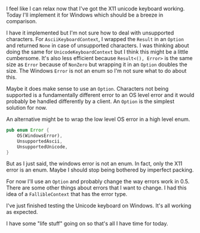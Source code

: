 I feel like I can relax now that I've got the X11 unicode keyboard working.
Today I'll implement it for Windows which should be a breeze in comparison.

I have it implemented but I'm not sure how to deal with unsupported characters.
For `AsciiKeyboardContext`, I wrapped the `Result` in an `Option` and returned
`None` in case of unsupported characters. I was thinking about doing the same
for `UnicodeKeyboardContext` but I think this might be a little cumbersome. It's
also less efficient because `Result<(), Error>` is the same size as `Error`
because of `NonZero` but wrapping it in an `Option` doubles the size. The
Windows `Error` is not an enum so I'm not sure what to do about this.

Maybe it does make sense to use an `Option`. Characters not being supported is
a fundamentally different error to an OS level error and it would probably be
handled differently by a client. An `Option` is the simplest solution for now.

An alternative might be to wrap the low level OS error in a high level enum.

```rust
pub enum Error {
    OS(WindowsError),
    UnsupportedAscii,
    UnsupportedUnicode,
}
```

But as I just said, the windows error is not an enum. In fact, only the X11
error is an enum. Maybe I should stop being bothered by imperfect packing.

For now I'll use an `Option` and probably change the way errors work in 0.5.
There are some other things about errors that I want to change. I had this idea
of a `FallibleContext` that has the error type.

I've just finished testing the Unicode keyboard on Windows. It's all working as
expected.

I have some "life stuff" going on so that's all I have time for today.
